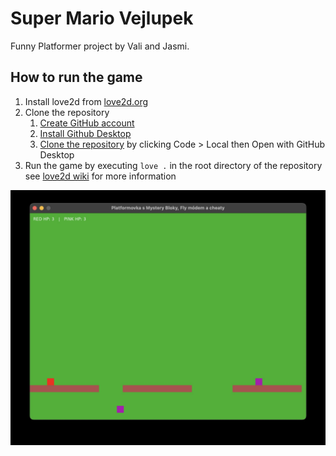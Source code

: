 # Super Mario Vejlupek 

Funny Platformer project by Vali and Jasmi.

## How to run the game

1. Install love2d from [love2d.org](https://love2d.org/)
2. Clone the repository
    1. [Create GitHub account](https://github.com/signup)
    2. [Install Github Desktop](https://desktop.github.com/)
    3. [Clone the repository](https://github.com/elmariofredo/supermariovejlupek) by clicking Code > Local then Open with GitHub Desktop
3. Run the game by executing `love .` in the root directory of the repository see [love2d wiki](https://love2d.org/wiki/Getting_Started#Running_Games) for more information

![Game](Game.jpg)
